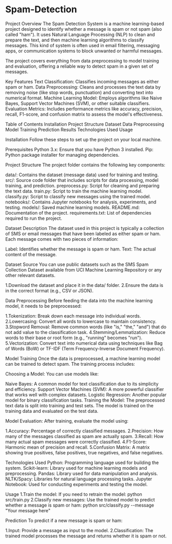 # Spam-Detection

Project Overview
The Spam Detection System is a machine learning-based project designed to identify whether a message is spam or not spam (also called "ham"). It uses Natural Language Processing (NLP) to clean and prepare the text, and then machine learning algorithms to classify messages. This kind of system is often used in email filtering, messaging apps, or communication systems to block unwanted or harmful messages.

The project covers everything from data preprocessing to model training and evaluation, offering a reliable way to detect spam in a given set of messages.

Key Features
Text Classification: Classifies incoming messages as either spam or ham.
Data Preprocessing: Cleans and processes the text data by removing noise (like stop words, punctuation) and converting text into numerical format.
Machine Learning Model: Employs algorithms like Naive Bayes, Support Vector Machines (SVM), or other suitable classifiers.
Evaluation Metrics: Includes performance metrics like accuracy, precision, recall, F1-score, and confusion matrix to assess the model's effectiveness.

Table of Contents
Installation
Project Structure
Dataset
Data Preprocessing
Model Training
Prediction
Results
Technologies Used
Usage

Installation
Follow these steps to set up the project on your local machine.

Prerequisites
Python 3.x: Ensure that you have Python 3 installed.
Pip: Python package installer for managing dependencies.


Project Structure
The project folder contains the following key components:

data/: Contains the dataset (message data) used for training and testing.
src/: Source code folder that includes scripts for data processing, model training, and prediction.
preprocess.py: Script for cleaning and preparing the text data.
train.py: Script to train the machine learning model.
classify.py: Script to classify new messages using the trained model.
notebooks/: Contains Jupyter notebooks for analysis, experiments, and testing.
models/: Saved machine learning models.
README.md: Documentation of the project.
requirements.txt: List of dependencies required to run the project.

Dataset
Description
The dataset used in this project is typically a collection of SMS or email messages that have been labeled as either spam or ham. Each message comes with two pieces of information:

Label: Identifies whether the message is spam or ham.
Text: The actual content of the message.

Dataset Source
You can use public datasets such as the SMS Spam Collection Dataset available from UCI Machine Learning Repository or any other relevant datasets.

1.Download the dataset and place it in the data/ folder.
2.Ensure the data is in the correct format (e.g., CSV or JSON).

Data Preprocessing
Before feeding the data into the machine learning model, it needs to be preprocessed:

1.Tokenization: Break down each message into individual words.
2.Lowercasing: Convert all words to lowercase to maintain consistency.
3.Stopword Removal: Remove common words (like "is," "the," "and") that do not add value to the classification task.
4.Stemming/Lemmatization: Reduce words to their base or root form (e.g., "running" becomes "run").
5.Vectorization: Convert text into numerical data using techniques like Bag of Words (BoW) or TF-IDF (Term Frequency-Inverse Document Frequency).

Model Training
Once the data is preprocessed, a machine learning model can be trained to detect spam. The training process includes:

Choosing a Model: You can use models like:

Naive Bayes: A common model for text classification due to its simplicity and efficiency.
Support Vector Machines (SVM): A more powerful classifier that works well with complex datasets.
Logistic Regression: Another popular model for binary classification tasks.
Training the Model: The preprocessed text data is split into training and test sets. The model is trained on the training data and evaluated on the test data.

Model Evaluation: After training, evaluate the model using:

1.Accuracy: Percentage of correctly classified messages.
2.Precision: How many of the messages classified as spam are actually spam.
3.Recall: How many actual spam messages were correctly classified.
4.F1-Score: Harmonic mean of precision and recall.
5.Confusion Matrix: A matrix showing true positives, false positives, true negatives, and false negatives.

Technologies Used
Python: Programming language used for building the system.
Scikit-learn: Library used for machine learning models and preprocessing.
Pandas: Library used for data manipulation and analysis.
NLTK/Spacy: Libraries for natural language processing tasks.
Jupyter Notebook: Used for conducting experiments and testing the model.

Usage
1.Train the model: If you need to retrain the model:
python src/train.py
2.Classify new messages: Use the trained model to predict whether a message is spam or ham:
python src/classify.py --message "Your message here"


Prediction
To predict if a new message is spam or ham:

1.Input: Provide a message as input to the model.
2.Classification: The trained model processes the message and returns whether it is spam or not.


